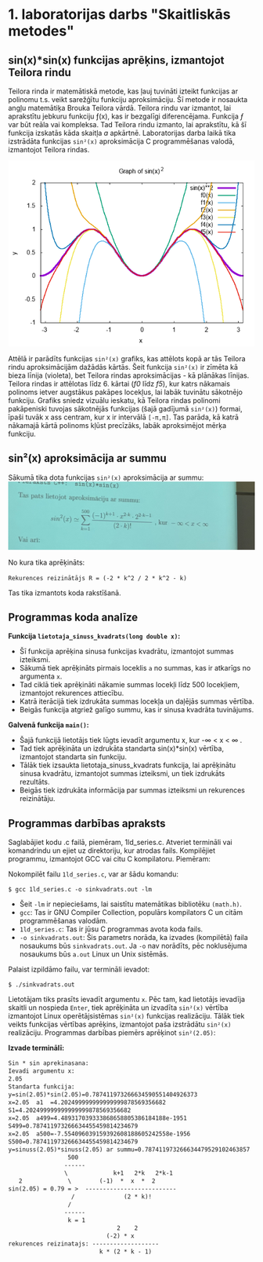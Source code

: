 # 1. laboratorijas darbs "Skaitliskās metodes"
## sin(x)*sin(x) funkcijas aprēķins, izmantojot Teilora rindu

Teilora rinda ir matemātiskā metode, kas ļauj tuvināti izteikt funkcijas ar polinomu t.s. veikt sarežģītu funkciju aproksimāciju. Šī metode ir nosaukta angļu matemātiķa Brouka Teilora vārdā. Teilora rindu var izmantot, lai aprakstītu jebkuru funkciju ƒ(x), kas ir bezgalīgi diferencējama. Funkcija _ƒ_ var būt reāla vai kompleksa. Tad Teilora rindu izmanto, lai aprakstītu, kā šī funkcija izskatās kāda skaitļa _a_ apkārtnē. Laboratorijas darba laikā tika izstrādāta funkcijas `sin²(x)` aproksimācija C programmēšanas valodā, izmantojot Teilora rindas.

![sin(x)^2 funkcija un attēlojums pirmajiem 6 summas elementiem izmantojot gnuplot un Teilora rindas](bildes/sin_squared.png)

Attēlā ir parādīts funkcijas `sin²(x)` grafiks, kas attēlots kopā ar tās Teilora rindu aproksimācijām dažādās kārtās. Šeit funkcija `sin²(x)` ir zīmēta kā bieza līnija (violeta), bet Teilora rindas aproksimācijas - kā plānākas līnijas. Teilora rindas ir attēlotas līdz 6. kārtai (_f0_ līdz _f5_), kur katrs nākamais polinoms ietver augstākus pakāpes locekļus, lai labāk tuvinātu sākotnējo funkciju. Grafiks sniedz vizuālu ieskatu, kā Teilora rindas polinomi pakāpeniski tuvojas sākotnējās funkcijas (šajā gadījumā `sin²(x)`) formai, īpaši tuvāk x ass centram, kur x ir intervālā `[-π,π]`. Tas parāda, kā katrā nākamajā kārtā polinoms kļūst precīzāks, labāk aproksimējot mērķa funkciju.

## sin²(x) aproksimācija ar summu

Sākumā tika dota funkcijas `sin²(x)` aproksimācija ar summu:
![sin(x)^2 funkcija aproksimācija ar summu](bildes/SinKvSum.JPEG)

No kura tika aprēķināts:

`Rekurences reizinātājs R = (-2 * k^2 / 2 * k^2 - k)`

Tas tika izmantots koda rakstīšanā.

## Programmas koda analīze

**Funkcija `lietotaja_sinuss_kvadrats(long double x)`:**

- Šī funkcija aprēķina sinusa funkcijas kvadrātu, izmantojot summas izteiksmi.
- Sākumā tiek aprēķināts pirmais loceklis `a` no summas, kas ir atkarīgs no argumenta `x`.
- Tad ciklā tiek aprēķināti nākamie summas locekļi līdz 500 locekļiem, izmantojot rekurences attiecību.
- Katrā iterācijā tiek izdrukāta summas locekļa un daļējās summas vērtība.
- Beigās funkcija atgriež galīgo summu, kas ir sinusa kvadrāta tuvinājums.

**Galvenā funkcija `main()`:**

- Šajā funkcijā lietotājs tiek lūgts ievadīt argumentu x, kur -∞ < x < ∞ .
- Tad tiek aprēķināta un izdrukāta standarta sin(x)*sin(x) vērtība, izmantojot standarta sin funkciju.
- Tālāk tiek izsaukta lietotaja_sinuss_kvadrats funkcija, lai aprēķinātu sinusa kvadrātu, izmantojot summas izteiksmi, un tiek izdrukāts rezultāts.
- Beigās tiek izdrukāta informācija par summas izteiksmi un rekurences reizinātāju.

## Programmas darbības apraksts

Saglabājiet kodu .c failā, piemēram, 1ld_series.c.
Atveriet termināli vai komandrindu un ejiet uz direktoriju, kur atrodas fails.
Kompilējiet programmu, izmantojot GCC vai citu C kompilatoru. Piemēram:


Nokompilēt failu `1ld_series.c`, var ar šādu komandu:
```shell
$ gcc 1ld_series.c -o sinkvadrats.out -lm
```
- Šeit `-lm` ir nepieciešams, lai saistītu matemātikas bibliotēku `(math.h)`.
- `gcc`: Tas ir GNU Compiler Collection, populārs kompilators C un citām programmēšanas valodām.
- `1ld_series.c`: Tas ir jūsu C programmas avota koda fails.
- `-o sinkvadrats.out`: Šis parametrs norāda, ka izvades (kompilētā) faila nosaukums būs `sinkvadrats.out`. Ja `-o` nav norādīts, pēc noklusējuma nosaukums būs `a.out` Linux un Unix sistēmās.

Palaist izpildāmo failu, var termināli ievadot:
```shell
$ ./sinkvadrats.out
```
Lietotājam tiks prasīts ievadīt argumentu `x`. Pēc tam, kad lietotājs ievadīja skaitli un nospieda `Enter`, tiek aprēķināta un izvadīta `sin²(x)` vērtība izmantojot Linux operētājsistēmas `sin²(x)` funkcijas realizāciju. Tālāk tiek veikts funkcijas vērtības aprēķins, izmantojot paša izstrādātu `sin²(x)` realizāciju. Programmas darbības piemērs aprēķinot `sin²(2.05)`:

**Izvade terminālī:**
```shell
Sin * sin aprekinasana: 
Ievadi argumentu x: 
2.05
Standarta funkcija: y=sin(2.05)*sin(2.05)=0.787411973266634590551404926373
x=2.05  a1  =4.202499999999999999878569356682           S1=4.202499999999999999878569356682
x=2.05  a499=4.489317039333868658805386184188e-1951     S499=0.787411973266634455459814234679
x=2.05  a500=-7.554096039159392608188605242558e-1956    S500=0.787411973266634455459814234679
y=sinuss(2.05)*sinuss(2.05) ar summu=0.787411973266634479529102463857
                 500                               
                ------                             
                \             k+1   2*k   2*k-1   
   2             \        (-1)  *  x  *  2        
sin(2.05) = 0.79 = >  -------------------------- 
                  /              (2 * k)!          
                 /                                 
                ------                             
                 k = 1                             
                               2    2       
                            (-2) * x        
rekurences reizinatajs: ------------------- 
                          k * (2 * k - 1)   
```
